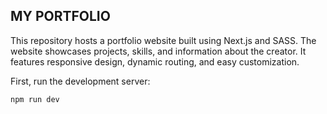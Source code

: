 ## MY PORTFOLIO

This repository hosts a portfolio website built using Next.js and SASS.
The website showcases projects, skills, and information about the creator.
It features responsive design, dynamic routing, and easy customization. 


First, run the development server:

```bash
npm run dev
```

